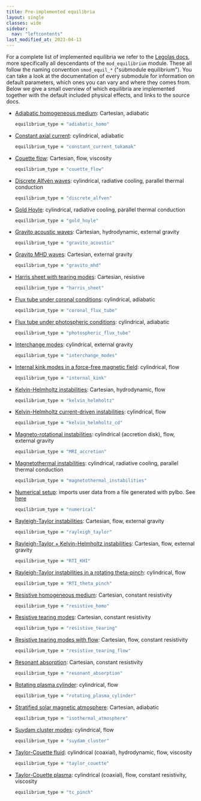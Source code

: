 ```yaml
---
title: Pre-implemented equilibria
layout: single
classes: wide
sidebar:
  nav: "leftcontents"
last_modified_at: 2023-04-13
---
```


For a complete list of implemented equilibria we refer to the [Legolas docs](../../ford/lists/modules.html), more specifically
all descendants of the `mod_equilibrium` module. These all follow the naming convention `smod_equil_*` ("submodule equilibrium").
You can take a look at the documentation of every submodule for information on default parameters, which ones you can vary and where
they comes from. Below we give a small overview of which equilibria are implemented together with the default included
physical effects, and links to the source docs.

- [Adiabatic homogeneous medium](../../ford/module/smod_equil_adiabatic_homo.html): Cartesian, adiabatic
  ```fortran
  equilibrium_type = "adiabatic_homo"
  ```
- [Constant axial current](../../ford/module/smod_equil_constant_current.html): cylindrical, adiabatic
  ```fortran
  equilibrium_type = "constant_current_tokamak"
  ```
- [Couette flow](../../ford/module/smod_equil_couette_flow.html): Cartesian, flow, viscosity
  ```fortran
  equilibrium_type = "couette_flow"
  ```
- [Discrete Alfvén waves](../../ford/module/smod_equil_discrete_alfven.html): cylindrical, radiative cooling, parallel thermal conduction
  ```fortran
  equilibrium_type = "discrete_alfven"
  ```
- [Gold Hoyle](../../ford/module/smod_equil_gold_hoyle.html): cylindrical, radiative cooling, parallel thermal conduction
  ```fortran
  equilibrium_type = "gold_hoyle"
  ```
- [Gravito acoustic waves](../../ford/module/smod_equil_gravito_acoustic.html): Cartesian, hydrodynamic, external gravity
  ```fortran
  equilibrium_type = "gravito_acoustic"
  ```
- [Gravito MHD waves](../../ford/module/smod_equil_gravito_mhd.html): Cartesian, external gravity
  ```fortran
  equilibrium_type = "gravito_mhd"
  ```
- [Harris sheet with tearing modes](../../ford/module/smod_equil_harris_sheet.html): Cartesian, resistive
  ```fortran
  equilibrium_type = "harris_sheet"
  ```
- [Flux tube under coronal conditions](../../ford/module/smod_equil_coronal_flux_tube.html): cylindrical, adiabatic
  ```fortran
  equilibrium_type = "coronal_flux_tube"
  ```
- [Flux tube under photospheric conditions](../../ford/module/smod_equil_photospheric_flux_tube.html): cylindrical, adiabatic
  ```fortran
  equilibrium_type = "photospheric_flux_tube"
  ```
- [Interchange modes](../../ford/module/smod_equil_interchange_modes.html): cylindrical, external gravity
  ```fortran
  equilibrium_type = "interchange_modes"
  ```
- [Internal kink modes in a force-free magnetic field](../../ford/module/smod_equil_internal_kink_instability.html): cylindrical, flow
  ```fortran
  equilibrium_type = "internal_kink"
  ```
- [Kelvin-Helmholtz instabilities](../../ford/module/smod_equil_khi.html): Cartesian, hydrodynamic, flow
  ```fortran
  equilibrium_type = "kelvin_helmholtz"
  ```
- [Kelvin-Helmholtz current-driven instabilities](../../ford/module/smod_equil_kelvin_helmholtz_cd.html): cylindrical, flow
  ```fortran
  equilibrium_type = "kelvin_helmholtz_cd"
  ```
- [Magneto-rotational instabilities](../../ford/module/smod_equil_mri.html): cylindrical (accretion disk), flow, external gravity
  ```fortran
  equilibrium_type = "MRI_accretion"
  ```
- [Magnetothermal instabilities](../../ford/module/smod_equil_magnetothermal_instabilities.html): cylindrical, radiative cooling, parallel thermal conduction
  ```fortran
  equilibrium_type = "magnetothermal_instabilities"
  ```
- [Numerical setup](../../ford/module/smod_equil_numerical.html): imports user data from a file generated with pylbo. See [here](../../sphinx/autoapi/pylbo/index.html#pylbo.gimli.NumericalEquilibrium)
  ```fortran
  equilibrium_type = "numerical"
  ```
- [Rayleigh-Taylor instabilities](../../ford/module/smod_equil_rti.html): Cartesian, flow, external gravity
  ```fortran
  equilibrium_type = "rayleigh_taylor"
  ```
- [Rayleigh-Taylor + Kelvin-Helmholtz instabilities](../../ford/module/smod_equil_rti_khi.html): Cartesian, flow, external gravity
  ```fortran
  equilibrium_type = "RTI_KHI"
  ```
- [Rayleigh-Taylor instabilities in a rotating theta-pinch](../../ford/module/smod_equil_rti_theta_pinch.html): cylindrical, flow
  ```fortran
  equilibrium_type = "RTI_theta_pinch"
  ```
- [Resistive homogeneous medium](../../ford/module/smod_equil_resistive_homo.html): Cartesian, constant resistivity
  ```fortran
  equilibrium_type = "resistive_homo"
  ```
- [Resistive tearing modes](../../ford/module/smod_equil_resistive_tearing.html): Cartesian, constant resistivity
  ```fortran
  equilibrium_type = "resistive_tearing"
  ```
- [Resistive tearing modes with flow](../../ford/module/smod_equil_resistive_tearing_flow.html): Cartesian, flow, constant resistivity
  ```fortran
  equilibrium_type = "resistive_tearing_flow"
  ```
- [Resonant absorption](../../ford/module/smod_equil_resonant_absorption.html): Cartesian, constant resistivity
  ```fortran
  equilibrium_type = "resonant_absorption"
  ```
- [Rotating plasma cylinder](../../ford/module/smod_equil_rotating_plasma_cylinder.html): cylindrical, flow
  ```fortran
  equilibrium_type = "rotating_plasma_cylinder"
  ```
- [Stratified solar magnetic atmosphere](../../ford/module/smod_equil_isothermal_atmosphere.html): Cartesian, adiabatic
  ```fortran
  equilibrium_type = "isothermal_atmosphere"
  ```
- [Suydam cluster modes](../../ford/module/smod_equil_suydam_cluster.html): cylindrical, flow
  ```fortran
  equilibrium_type = "suydam_cluster"
  ```
- [Taylor-Couette fluid](../../ford/module/smod_equil_taylor_couette.html): cylindrical (coaxial), hydrodynamic, flow, viscosity
  ```fortran
  equilibrium_type = "taylor_couette"
  ```
- [Taylor-Couette plasma](../../ford/module/smod_equil_tc_pinch.html): cylindrical (coaxial), flow, constant resistivity, viscosity
  ```fortran
  equilibrium_type = "tc_pinch"
  ```
